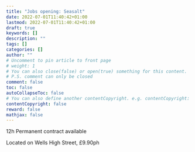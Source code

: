 ```yaml
---
title: "Jobs opening: Seasalt"
date: 2022-07-01T11:40:42+01:00
lastmod: 2022-07-01T11:40:42+01:00
draft: true
keywords: []
description: ""
tags: []
categories: []
author: ""
# Uncomment to pin article to front page
# weight: 1
# You can also close(false) or open(true) something for this content.
# P.S. comment can only be closed
comment: false
toc: false
autoCollapseToc: false
# You can also define another contentCopyright. e.g. contentCopyright: "This is another copyright."
contentCopyright: false
reward: false
mathjax: false
---
```


12h Permanent contract available

<!--more-->

Located on Wells High Street, £9.90ph

